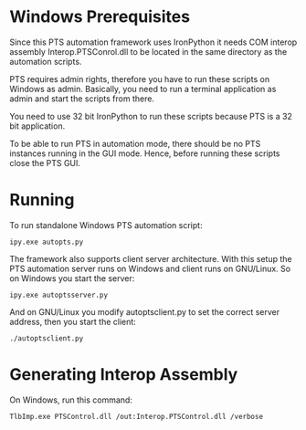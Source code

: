 # Windows Prerequisites

Since this PTS automation framework uses IronPython it needs COM interop
assembly Interop.PTSConrol.dll to be located in the same directory as the
automation scripts.

PTS requires admin rights, therefore you have to run these scripts on Windows
as admin. Basically, you need to run a terminal application as admin and start
the scripts from there.

You need to use 32 bit IronPython to run these scripts because PTS is a 32 bit
application.

To be able to run PTS in automation mode, there should be no PTS instances
running in the GUI mode. Hence, before running these scripts close the PTS GUI.

# Running

To run standalone Windows PTS automation script:

`ipy.exe autopts.py`

The framework also supports client server architecture. With this setup the PTS
automation server runs on Windows and client runs on GNU/Linux. So on Windows
you start the server:

`ipy.exe autoptsserver.py`

And on GNU/Linux you modify autoptsclient.py to set the correct server address,
then you start the client:

`./autoptsclient.py`

# Generating Interop Assembly

On Windows, run this command:

`TlbImp.exe PTSControl.dll /out:Interop.PTSControl.dll /verbose`